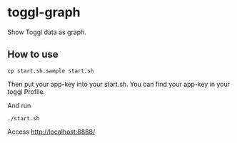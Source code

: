 toggl-graph
===========

Show Toggl data as graph.

## How to use

```
cp start.sh.sample start.sh
```

Then put your app-key into your start.sh. You can find your app-key in your toggl Profile.

And run

```
./start.sh
```

Access [http://localhost:8888/](http://localhost:8888/)
